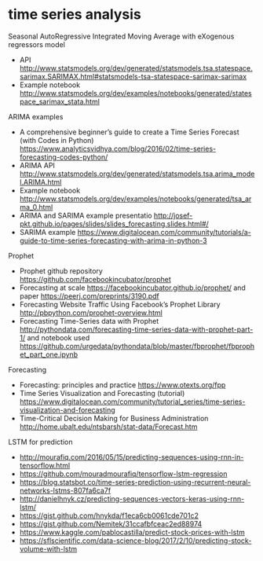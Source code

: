 # time series analysis

Seasonal AutoRegressive Integrated Moving Average with eXogenous regressors model
- API <http://www.statsmodels.org/dev/generated/statsmodels.tsa.statespace.sarimax.SARIMAX.html#statsmodels-tsa-statespace-sarimax-sarimax>
- Example notebook <http://www.statsmodels.org/dev/examples/notebooks/generated/statespace_sarimax_stata.html>

ARIMA examples 
- A comprehensive beginner’s guide to create a Time Series Forecast (with Codes in Python) <https://www.analyticsvidhya.com/blog/2016/02/time-series-forecasting-codes-python/>
- ARIMA API <http://www.statsmodels.org/dev/generated/statsmodels.tsa.arima_model.ARIMA.html>
- Example notebook <http://www.statsmodels.org/dev/examples/notebooks/generated/tsa_arma_0.html>
- ARIMA and SARIMA example presentatio <http://josef-pkt.github.io/pages/slides/slides_forecasting.slides.html#/>
- SARIMA example <https://www.digitalocean.com/community/tutorials/a-guide-to-time-series-forecasting-with-arima-in-python-3>

Prophet
- Prophet github repository <https://github.com/facebookincubator/prophet>
- Forecasting at scale <https://facebookincubator.github.io/prophet/> and paper <https://peerj.com/preprints/3190.pdf>
- Forecasting Website Traffic Using Facebook’s Prophet Library <http://pbpython.com/prophet-overview.html>
- Forecasting Time-Series data with Prophet <http://pythondata.com/forecasting-time-series-data-with-prophet-part-1/> and notebook used <https://github.com/urgedata/pythondata/blob/master/fbprophet/fbprophet_part_one.ipynb>

Forecasting 
- Forecasting: principles and practice <https://www.otexts.org/fpp>
- Time Series Visualization and Forecasting (tutorial)
 <https://www.digitalocean.com/community/tutorial_series/time-series-visualization-and-forecasting>
- Time-Critical Decision Making for Business Administration <http://home.ubalt.edu/ntsbarsh/stat-data/Forecast.htm>

LSTM for prediction
- <http://mourafiq.com/2016/05/15/predicting-sequences-using-rnn-in-tensorflow.html>
- <https://github.com/mouradmourafiq/tensorflow-lstm-regression>
- <https://blog.statsbot.co/time-series-prediction-using-recurrent-neural-networks-lstms-807fa6ca7f>
- <http://danielhnyk.cz/predicting-sequences-vectors-keras-using-rnn-lstm/>
- <https://gist.github.com/hnykda/f1eca6cb0061cde701c2>
- <https://gist.github.com/Nemitek/31ccafbfceac2ed88974>
- <https://www.kaggle.com/pablocastilla/predict-stock-prices-with-lstm>
- <https://sflscientific.com/data-science-blog/2017/2/10/predicting-stock-volume-with-lstm>

